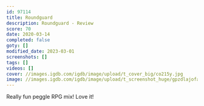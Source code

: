 ```yaml
---
id: 97114
title: Roundguard
description: Roundguard - Review
score: 70
date: 2020-03-14
completed: false
goty: []
modified_date: 2023-03-01
screenshots: []
tags: []
videos: []
cover: //images.igdb.com/igdb/image/upload/t_cover_big/co215y.jpg
image: //images.igdb.com/igdb/image/upload/t_screenshot_huge/gpzdlajofaueikbegiqz.jpg
---
```

Really fun peggle RPG mix! Love it!